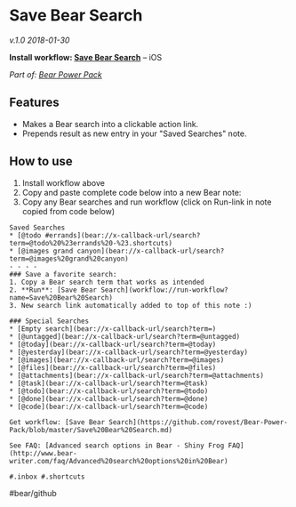 # Save Bear Search
*v.1.0 2018-01-30*

**Install workflow: [Save Bear Search](https://workflow.is/workflows/0409f09b4b2943b4b059212fff49be86)** – iOS

*Part of: [Bear Power Pack](https://github.com/rovest/Bear-Power-Pack/blob/master/README.md)*

## Features
- Makes a Bear search into a clickable action link.
- Prepends result as new entry in your "Saved Searches" note.

## How to use
1. Install workflow above
2. Copy and paste complete code below into a new Bear note:
3. Copy any Bear searches and run workflow (click on Run-link in note copied from code below)

```
Saved Searches
* [@todo #errands](bear://x-callback-url/search?term=@todo%20%23errands%20-%23.shortcuts)
* [@images grand canyon](bear://x-callback-url/search?term=@images%20grand%20canyon)
- - - -
### Save a favorite search:   
1. Copy a Bear search term that works as intended
2. **Run**: [Save Bear Search](workflow://run-workflow?name=Save%20Bear%20Search)
3. New search link automatically added to top of this note :)

### Special Searches
* [Empty search](bear://x-callback-url/search?term=)
* [@untagged](bear://x-callback-url/search?term=@untagged)
* [@today](bear://x-callback-url/search?term=@today)
* [@yesterday](bear://x-callback-url/search?term=@yesterday)
* [@images](bear://x-callback-url/search?term=@images)
* [@files](bear://x-callback-url/search?term=@files)
* [@attachments](bear://x-callback-url/search?term=@attachments)
* [@task](bear://x-callback-url/search?term=@task)
* [@todo](bear://x-callback-url/search?term=@todo)
* [@done](bear://x-callback-url/search?term=@done)
* [@code](bear://x-callback-url/search?term=@code)

Get workflow: [Save Bear Search](https://github.com/rovest/Bear-Power-Pack/blob/master/Save%20Bear%20Search.md)

See FAQ: [Advanced search options in Bear - Shiny Frog FAQ](http://www.bear-writer.com/faq/Advanced%20search%20options%20in%20Bear)

#.inbox #.shortcuts

```

#bear/github